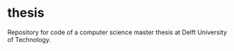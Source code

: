 # thesis
Repository for code of a computer science master thesis at Delft University of Technology.
